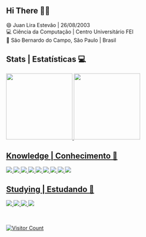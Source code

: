 ## Hi There ✌🏾
😄 Juan Lira Estevão | 26/08/2003<br>
💻 Ciência da Computação | Centro Universitário FEI <br>
📌 São Bernardo do Campo, São Paulo | Brasil
## Stats | Estatísticas 💻
<div>
<a href="https://github.com/JuanLiraEst">
<img height="180em" src="https://github-readme-stats.vercel.app/api/top-langs/?username=JuanLiraEst&layout=compact&langs_count=7&theme=dark"/>
<img height="180em" src="https://github-readme-stats.vercel.app/api?username=JuanLiraEst&show_icons=true&theme=dark&include_all_commits=true&count_private=true"/>
</div>

## Knowledge | Conhecimento 🧠
<img src="https://img.shields.io/badge/HTML5-E34F26?style=for-the-badge&logo=html5&logoColor=white">
<img src="https://img.shields.io/badge/CSS3-1572B6?style=for-the-badge&logo=css3&logoColor=white">
<img src="https://img.shields.io/badge/JavaScript-323330?style=for-the-badge&logo=javascript&logoColor=F7DF1E">
<img src="https://img.shields.io/badge/Python-FFD43B?style=for-the-badge&logo=python&logoColor=dark">
<img src="https://img.shields.io/badge/C-00599C?style=for-the-badge&logo=c&logoColor=white">
<img src="https://img.shields.io/badge/Vercel-000000?style=for-the-badge&logo=vercel&logoColor=white">
<img src="https://img.shields.io/badge/Visual_Studio_Code-0078D4?style=for-the-badge&logo=visual%20studio%20code&logoColor=white"> 
<img src="https://img.shields.io/badge/WebStorm-000000?style=for-the-badge&logo=WebStorm&logoColor=white">
<img src="https://img.shields.io/badge/replit-667881?style=for-the-badge&logo=replit&logoColor=white">


  
## Studying | Estudando 📖
<img src="https://img.shields.io/badge/Java-ED8B00?style=for-the-badge&logo=java&logoColor=white">
<img src="https://img.shields.io/badge/React-20232A?style=for-the-badge&logo=react&logoColor=61DAFB">
<img src="https://img.shields.io/badge/next.js-000000?style=for-the-badge&logo=nextdotjs&logoColor=white">
<img src="https://img.shields.io/badge/Linux-FCC624?style=for-the-badge&logo=linux&logoColor=black">
  
<br><br>
![Visitor Count](https://profile-counter.glitch.me/JuanLiraEst/count.svg)
<!--
**JuanLiraEst/JuanLiraEst** is a ✨ _special_ ✨ repository because its `README.md` (this file) appears on your GitHub profile.

Here are some ideas to get you started:

- 🔭 I’m currently working on ...
- 🌱 I’m currently learning ...
- 👯 I’m looking to collaborate on ...
- 🤔 I’m looking for help with ...
- 💬 Ask me about ...
- 📫 How to reach me: ...
- 😄 Pronouns: ...
- ⚡ Fun fact: ...
-->

